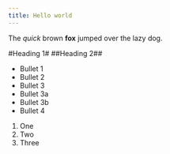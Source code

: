 ```yaml
---
title: Hello world
---
```


The *quick* brown **fox** jumped over the lazy dog.

#Heading 1#
##Heading 2##

* Bullet 1
* Bullet 2
* Bullet 3
 * Bullet 3a
 * Bullet 3b
* Bullet 4

1. One
2. Two
3. Three
